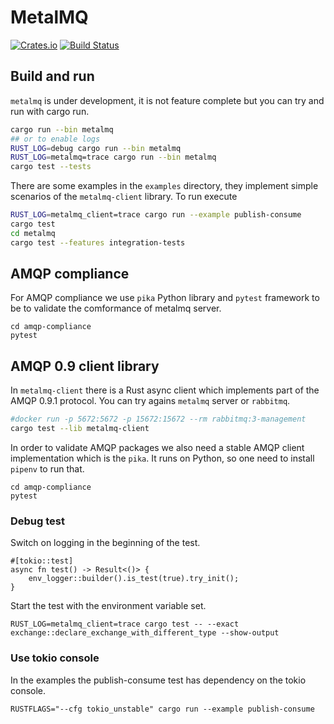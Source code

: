 # MetalMQ

[![Crates.io][crates-badge]][crates-url]
[![Build Status][actions-badge]][actions-url]

[crates-badge]: https://img.shields.io/crates/v/metalmq.svg
[crates-url]: https://crates.io/crates/metalmq
[actions-badge]: https://github.com/jonasrichard/metalmq/workflows/CI/badge.svg
[actions-url]: https://github.com/jonasrichard/metalmq/actions?query=workflow%3ACI

## Build and run

`metalmq` is under development, it is not feature complete but you can try and run with cargo run.

```bash
cargo run --bin metalmq
## or to enable logs
RUST_LOG=debug cargo run --bin metalmq
RUST_LOG=metalmq=trace cargo run --bin metalmq
cargo test --tests
```

There are some examples in the `examples` directory, they implement simple scenarios of the
`metalmq-client` library. To run execute

```bash
RUST_LOG=metalmq_client=trace cargo run --example publish-consume
cargo test
cd metalmq
cargo test --features integration-tests
```

## AMQP compliance

For AMQP compliance we use `pika` Python library and `pytest` framework to be to validate
the comformance of metalmq server.

```
cd amqp-compliance
pytest
```

## AMQP 0.9 client library

In `metalmq-client` there is a Rust async client which implements part of the AMQP 0.9.1 protocol.
You can try agains `metalmq` server or `rabbitmq`.

```bash
#docker run -p 5672:5672 -p 15672:15672 --rm rabbitmq:3-management
cargo test --lib metalmq-client
```

In order to validate AMQP packages we also need a stable AMQP client implementation which is
the `pika`. It runs on Python, so one need to install `pipenv` to run that.

```
cd amqp-compliance
pytest
```

### Debug test

Switch on logging in the beginning of the test.

```
#[tokio::test]
async fn test() -> Result<()> {
    env_logger::builder().is_test(true).try_init();
}
```

Start the test with the environment variable set.

```
RUST_LOG=metalmq_client=trace cargo test -- --exact exchange::declare_exchange_with_different_type --show-output
```

### Use tokio console

In the examples the publish-consume test has dependency on the tokio console.

```
RUSTFLAGS="--cfg tokio_unstable" cargo run --example publish-consume
```
